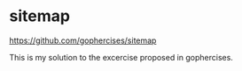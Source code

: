 # sitemap
https://github.com/gophercises/sitemap

This is my solution to the excercise proposed in gophercises.
